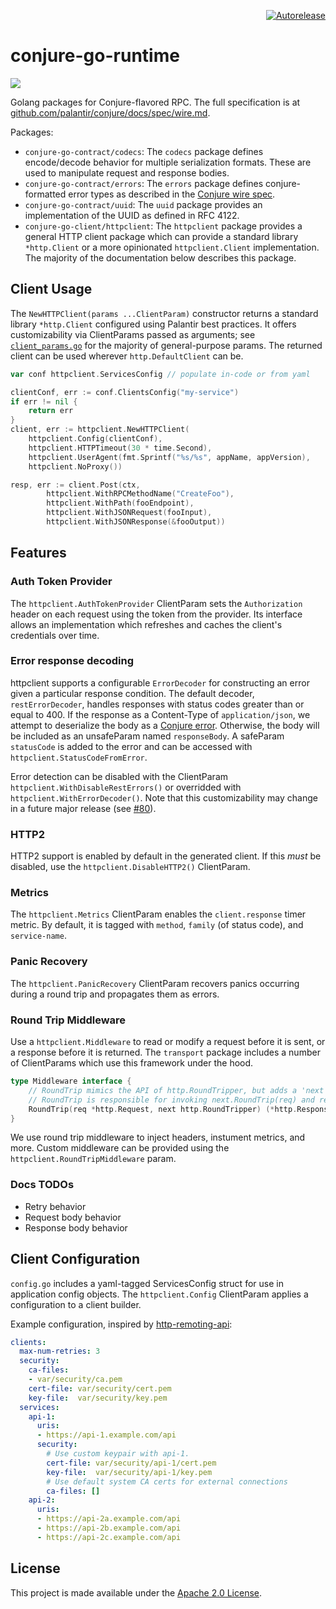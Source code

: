 <p align="right">
<a href="https://autorelease.general.dmz.palantir.tech/palantir/conjure-go-runtime"><img src="https://img.shields.io/badge/Perform%20an-Autorelease-success.svg" alt="Autorelease"></a>
</p>

conjure-go-runtime
==================
[![](https://godoc.org/github.com/palantir/conjure-go-runtime?status.svg)](http://godoc.org/github.com/palantir/conjure-go-runtime)

Golang packages for Conjure-flavored RPC. The full specification is at [github.com/palantir/conjure/docs/spec/wire.md](https://github.com/palantir/conjure/blob/master/docs/spec/wire.md).

Packages:

* `conjure-go-contract/codecs`: The `codecs` package defines encode/decode behavior for multiple serialization formats. These are used to manipulate request and response bodies.
* `conjure-go-contract/errors`: The `errors` package defines conjure-formatted error types as described in the [Conjure wire spec](https://github.com/palantir/conjure/blob/master/docs/spec/wire.md#55-conjure-errors).
* `conjure-go-contract/uuid`:  The `uuid` package provides an implementation of the UUID as defined in RFC 4122.
* `conjure-go-client/httpclient`: The `httpclient` package provides a general HTTP client package which can provide a standard library `*http.Client` or a more opinionated `httpclient.Client` implementation. The majority of the documentation below describes this package.

## Client Usage

The `NewHTTPClient(params ...ClientParam)` constructor returns a standard library `*http.Client` configured using Palantir best practices.
It offers customizability via ClientParams passed as arguments; see [`client_params.go`](conjure-go-client/httpclient/client_params.go) for the majority of general-purpose params.
The returned client can be used wherever `http.DefaultClient` can be.

```go
var conf httpclient.ServicesConfig // populate in-code or from yaml

clientConf, err := conf.ClientsConfig("my-service")
if err != nil {
	return err
}
client, err := httpclient.NewHTTPClient(
    httpclient.Config(clientConf),
    httpclient.HTTPTimeout(30 * time.Second),
    httpclient.UserAgent(fmt.Sprintf("%s/%s", appName, appVersion),
    httpclient.NoProxy())

resp, err := client.Post(ctx,
		httpclient.WithRPCMethodName("CreateFoo"),
		httpclient.WithPath(fooEndpoint),
		httpclient.WithJSONRequest(fooInput),
        httpclient.WithJSONResponse(&fooOutput))
```

## Features

### Auth Token Provider

The `httpclient.AuthTokenProvider` ClientParam sets the `Authorization` header on each request using the token from the provider.
Its interface allows an implementation which refreshes and caches the client's credentials over time.

### Error response decoding

httpclient supports a configurable `ErrorDecoder` for constructing an error given a particular response condition.
The default decoder, `restErrorDecoder`, handles responses with status codes greater than or equal to 400.
If the response as a Content-Type of `application/json`, we attempt to deserialize the body as a [Conjure error](https://github.com/palantir/conjure/blob/master/docs/spec/wire.md#55-conjure-errors).
Otherwise, the body will be included as an unsafeParam named `responseBody`.
A safeParam `statusCode` is added to the error and can be accessed with `httpclient.StatusCodeFromError`.

Error detection can be disabled with the ClientParam `httpclient.WithDisableRestErrors()` or overridded with `httpclient.WithErrorDecoder()`.
Note that this customizability may change in a future major release (see [#80](https://github.com/palantir/conjure-go-runtime/issues/80)).

### HTTP2

HTTP2 support is enabled by default in the generated client. If this _must_ be disabled, use the `httpclient.DisableHTTP2()` ClientParam.

### Metrics

The `httpclient.Metrics` ClientParam enables the `client.response` timer metric.
By default, it is tagged with `method`, `family` (of status code), and `service-name`.

### Panic Recovery

The `httpclient.PanicRecovery` ClientParam recovers panics occurring during a round trip and propagates them as errors.

### Round Trip Middleware

Use a `httpclient.Middleware` to read or modify a request before it is sent, or a response before it is returned.
The `transport` package includes a number of ClientParams which use this framework under the hood.

```go
type Middleware interface {
	// RoundTrip mimics the API of http.RoundTripper, but adds a 'next' argument.
	// RoundTrip is responsible for invoking next.RoundTrip(req) and returning the response.
	RoundTrip(req *http.Request, next http.RoundTripper) (*http.Response, error)
}
```

We use round trip middleware to inject headers, instument metrics, and more.
Custom middleware can be provided using the `httpclient.RoundTripMiddleware` param.

### Docs TODOs
* Retry behavior
* Request body behavior
* Response body behavior

## Client Configuration

`config.go` includes a yaml-tagged ServicesConfig struct for use in application config objects.
The `httpclient.Config` ClientParam applies a configuration to a client builder.

Example configuration, inspired by [http-remoting-api](https://github.com/palantir/http-remoting-api):
```yml
clients:
  max-num-retries: 3
  security:
    ca-files:
    - var/security/ca.pem
    cert-file: var/security/cert.pem
    key-file:  var/security/key.pem
  services:
    api-1:
      uris:
      - https://api-1.example.com/api
      security:
        # Use custom keypair with api-1.
        cert-file: var/security/api-1/cert.pem
        key-file:  var/security/api-1/key.pem
        # Use default system CA certs for external connections
        ca-files: []
    api-2:
      uris:
      - https://api-2a.example.com/api
      - https://api-2b.example.com/api
      - https://api-2c.example.com/api
```

License
-------
This project is made available under the [Apache 2.0 License](http://www.apache.org/licenses/LICENSE-2.0).

